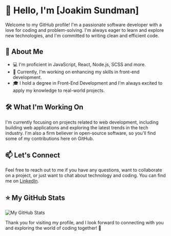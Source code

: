 # 👋 Hello, I'm [Joakim Sundman]

Welcome to my GitHub profile! I'm a passionate software developer with a love for coding and problem-solving. I'm always eager to learn and explore new technologies, and I'm committed to writing clean and efficient code.

## 🚀 About Me

- 💻 I'm proficient in JavaScript, React, Node.js, SCSS and more.
- 🌱 Currently, I'm working on enhancing my skills in front-end development.
- 🎓 I hold a degree in Front-End Development and I'm always excited to apply my knowledge to real-world projects.

## 🛠️ What I'm Working On

I'm currently focusing on projects related to web development, including building web applications and exploring the latest trends in the tech industry. I'm also a firm believer in open-source software, so you'll find some of my contributions here on GitHub.

## 📫 Let's Connect

Feel free to reach out to me if you have any questions, want to collaborate on a project, or just want to chat about technology and coding. You can find me on [LinkedIn]([https://www.linkedin.com/in/your-profile](https://www.linkedin.com/in/joakim-sundman-00556b190/)).

## ⭐ My GitHub Stats

![My GitHub Stats](https://github-readme-stats.vercel.app/api?username=yourusername&show_icons=true&theme=dark)

Thank you for visiting my profile, and I look forward to connecting with you and exploring the world of coding together! 🚀

